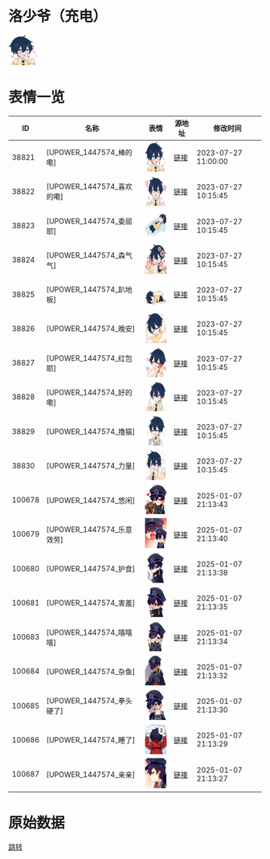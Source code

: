 # 洛少爷（充电）

<img src="./cover.png" height="60" alt="cover" />

# 表情一览

|ID|名称|表情|源地址|修改时间|
|----|----|----|----|----|
|38821|[UPOWER_1447574_棒的嘞]|<img src="./pic/038821_%5BUPOWER_1447574_棒的嘞%5D.png" height="60" alt="棒的嘞"/>|[链接](https://i0.hdslb.com/bfs/garb/1e21d9c5bcfaa9dea4396fd02ccd444d7ef047ed.png)|2023-07-27 11:00:00|
|38822|[UPOWER_1447574_喜欢的嘞]|<img src="./pic/038822_%5BUPOWER_1447574_喜欢的嘞%5D.png" height="60" alt="喜欢的嘞"/>|[链接](https://i0.hdslb.com/bfs/garb/6f6a75988df83f8e99ef0ed468d38e675d58b799.png)|2023-07-27 10:15:45|
|38823|[UPOWER_1447574_委屈耶]|<img src="./pic/038823_%5BUPOWER_1447574_委屈耶%5D.png" height="60" alt="委屈耶"/>|[链接](https://i0.hdslb.com/bfs/garb/3cd807fcc5218be4287699758ba00e3653a438df.png)|2023-07-27 10:15:45|
|38824|[UPOWER_1447574_森气气]|<img src="./pic/038824_%5BUPOWER_1447574_森气气%5D.png" height="60" alt="森气气"/>|[链接](https://i0.hdslb.com/bfs/garb/b518860757684de67b13f613f7f1059f68208a0a.png)|2023-07-27 10:15:45|
|38825|[UPOWER_1447574_趴地板]|<img src="./pic/038825_%5BUPOWER_1447574_趴地板%5D.png" height="60" alt="趴地板"/>|[链接](https://i0.hdslb.com/bfs/garb/5e4c4095318781b2c594ee8f22c252f9e2ae137b.png)|2023-07-27 10:15:45|
|38826|[UPOWER_1447574_晚安]|<img src="./pic/038826_%5BUPOWER_1447574_晚安%5D.png" height="60" alt="晚安"/>|[链接](https://i0.hdslb.com/bfs/garb/25c5b302b11c585762adf4b27ddd98ee09ed9842.png)|2023-07-27 10:15:45|
|38827|[UPOWER_1447574_红包耶]|<img src="./pic/038827_%5BUPOWER_1447574_红包耶%5D.png" height="60" alt="红包耶"/>|[链接](https://i0.hdslb.com/bfs/garb/ea85223a0672d822e11ea026bbce0a069bf0f242.png)|2023-07-27 10:15:45|
|38828|[UPOWER_1447574_好的嘞]|<img src="./pic/038828_%5BUPOWER_1447574_好的嘞%5D.png" height="60" alt="好的嘞"/>|[链接](https://i0.hdslb.com/bfs/garb/2ff87900240251336fa515a8398eed89b5b8edd6.png)|2023-07-27 10:15:45|
|38829|[UPOWER_1447574_撸猫]|<img src="./pic/038829_%5BUPOWER_1447574_撸猫%5D.png" height="60" alt="撸猫"/>|[链接](https://i0.hdslb.com/bfs/garb/2caf83bdcb88584ed1bce28966bbbaa7990e01ea.png)|2023-07-27 10:15:45|
|38830|[UPOWER_1447574_力量]|<img src="./pic/038830_%5BUPOWER_1447574_力量%5D.png" height="60" alt="力量"/>|[链接](https://i0.hdslb.com/bfs/garb/1a342b5dd7ed8f66ee80039e9084f15172f57984.png)|2023-07-27 10:15:45|
|100678|[UPOWER_1447574_悠闲]|<img src="./pic/100678_%5BUPOWER_1447574_悠闲%5D.png" height="60" alt="悠闲"/>|[链接](https://i0.hdslb.com/bfs/garb/8287217853bfb471b28601b3161ad5588d08c983.png)|2025-01-07 21:13:43|
|100679|[UPOWER_1447574_乐意效劳]|<img src="./pic/100679_%5BUPOWER_1447574_乐意效劳%5D.png" height="60" alt="乐意效劳"/>|[链接](https://i0.hdslb.com/bfs/garb/11cb837edeff53e31c733343c531c1e2d2e39965.png)|2025-01-07 21:13:40|
|100680|[UPOWER_1447574_护食]|<img src="./pic/100680_%5BUPOWER_1447574_护食%5D.png" height="60" alt="护食"/>|[链接](https://i0.hdslb.com/bfs/garb/109644f9996587d1296b11a1cc60569fbab55389.png)|2025-01-07 21:13:38|
|100681|[UPOWER_1447574_害羞]|<img src="./pic/100681_%5BUPOWER_1447574_害羞%5D.png" height="60" alt="害羞"/>|[链接](https://i0.hdslb.com/bfs/garb/3840429b0c14ecb73cd2bb4c1dc69f593e0245fb.png)|2025-01-07 21:13:35|
|100683|[UPOWER_1447574_嘻嘻嘻]|<img src="./pic/100683_%5BUPOWER_1447574_嘻嘻嘻%5D.png" height="60" alt="嘻嘻嘻"/>|[链接](https://i0.hdslb.com/bfs/garb/ead615bac6eb24c346d2b7320c9799ef0bc7f8ff.png)|2025-01-07 21:13:34|
|100684|[UPOWER_1447574_杂鱼]|<img src="./pic/100684_%5BUPOWER_1447574_杂鱼%5D.png" height="60" alt="杂鱼"/>|[链接](https://i0.hdslb.com/bfs/garb/3227168ef7be129c896e0402c7f66ac06b8c2e89.png)|2025-01-07 21:13:32|
|100685|[UPOWER_1447574_拳头硬了]|<img src="./pic/100685_%5BUPOWER_1447574_拳头硬了%5D.png" height="60" alt="拳头硬了"/>|[链接](https://i0.hdslb.com/bfs/garb/c8d176f9e4efcd0f0e2754a9f9680e70ff396784.png)|2025-01-07 21:13:30|
|100686|[UPOWER_1447574_睡了]|<img src="./pic/100686_%5BUPOWER_1447574_睡了%5D.png" height="60" alt="睡了"/>|[链接](https://i0.hdslb.com/bfs/garb/9b6e54017f325e885ada64d87dceeb04f9dfb6d3.png)|2025-01-07 21:13:29|
|100687|[UPOWER_1447574_亲亲]|<img src="./pic/100687_%5BUPOWER_1447574_亲亲%5D.png" height="60" alt="亲亲"/>|[链接](https://i0.hdslb.com/bfs/garb/eb9403b965a0d3a09615fb3dc451beaedd13c2c1.png)|2025-01-07 21:13:27|

# 原始数据

[跳转](./raw.json)

